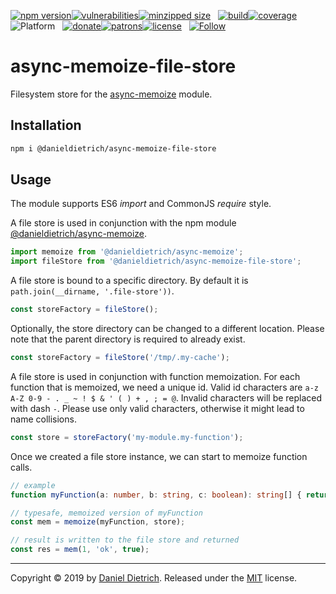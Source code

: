 [![npm version](https://img.shields.io/npm/v/@danieldietrich/async-memoize-file-store?logo=npm&style=flat-square)](https://www.npmjs.com/package/@danieldietrich/async-memoize-file-store/)[![vulnerabilities](https://img.shields.io/snyk/vulnerabilities/npm/@danieldietrich/async-memoize-file-store?style=flat-square)](https://snyk.io/test/npm/@danieldietrich/async-memoize-file-store)[![minzipped size](https://img.shields.io/bundlephobia/minzip/@danieldietrich/async-memoize-file-store?style=flat-square)](https://bundlephobia.com/result?p=@danieldietrich/async-memoize-file-store@latest)
&nbsp;
[![build](https://img.shields.io/travis/danieldietrich/async-memoize-file-store?logo=github&style=flat-square)](https://travis-ci.org/danieldietrich/async-memoize-file-store/)[![coverage](https://img.shields.io/codecov/c/github/danieldietrich/async-memoize-file-store?style=flat-square)](https://codecov.io/gh/danieldietrich/async-memoize-file-store/)
&nbsp;
![Platform](https://img.shields.io/badge/platform-Node%20v10%20%28ES6%2fES2015%29-decc47?logo=TypeScript&style=flat-square)
&nbsp;
[![donate](https://img.shields.io/badge/Donate-PayPal-blue.svg?logo=paypal&style=flat-square)](https://paypal.me/danieldietrich13)[![patrons](https://img.shields.io/liberapay/patrons/danieldietrich?style=flat-square)](https://liberapay.com/danieldietrich/)[![license](https://img.shields.io/github/license/danieldietrich/async-memoize-file-store?style=flat-square)](https://opensource.org/licenses/MIT/)
&nbsp;
[![Follow](https://img.shields.io/twitter/follow/danieldietrich?label=Follow&style=social)](https://twitter.com/danieldietrich/)

# async-memoize-file-store

Filesystem store for the [async-memoize](https://www.npmjs.com/package/@danieldietrich/async-memoize) module.

## Installation

```bash
npm i @danieldietrich/async-memoize-file-store
```

## Usage

The module supports ES6 _import_ and CommonJS _require_ style.

A file store is used in conjunction with the npm module [@danieldietrich/async-memoize](https://www.npmjs.com/package/@danieldietrich/async-memoize).

```ts
import memoize from '@danieldietrich/async-memoize';
import fileStore from '@danieldietrich/async-memoize-file-store';
```

A file store is bound to a specific directory. By default it is `path.join(__dirname, '.file-store'))`.

```ts
const storeFactory = fileStore();
```

Optionally, the store directory can be changed to a different location. Please note that the parent directory is required to already exist.

```ts
const storeFactory = fileStore('/tmp/.my-cache');
```

A file store is used in conjunction with function memoization. For each function that is memoized, we need a unique id. Valid id characters are `a-z A-Z 0-9 - . _ ~ ! $ & ' ( ) + , ; = @`. Invalid characters will be replaced with dash `-`. Please use only valid characters, otherwise it might lead to name collisions.

```ts
const store = storeFactory('my-module.my-function');
```

Once we created a file store instance, we can start to memoize function calls.

```ts
// example
function myFunction(a: number, b: string, c: boolean): string[] { return []; }

// typesafe, memoized version of myFunction
const mem = memoize(myFunction, store);

// result is written to the file store and returned
const res = mem(1, 'ok', true);
```

---

Copyright &copy; 2019 by [Daniel Dietrich](cafebab3@gmail.com). Released under the [MIT](https://opensource.org/licenses/MIT/) license.